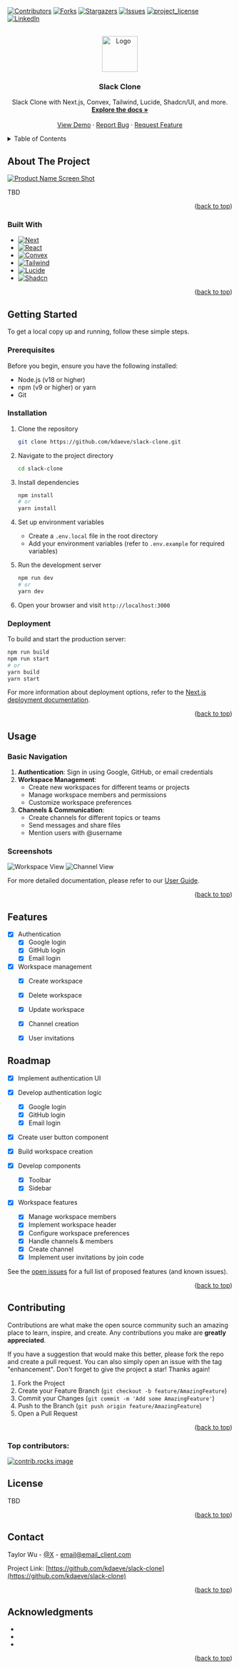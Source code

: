 <a id="readme-top"></a>
<!-- PROJECT SHIELDS -->
<!--
*** I'm using markdown "reference style" links for readability.
*** Reference links are enclosed in brackets [ ] instead of parentheses ( ).
*** See the bottom of this document for the declaration of the reference variables
*** for contributors-url, forks-url, etc. This is an optional, concise syntax you may use.
*** https://www.markdownguide.org/basic-syntax/#reference-style-links
-->
[![Contributors][contributors-shield]][contributors-url]
[![Forks][forks-shield]][forks-url]
[![Stargazers][stars-shield]][stars-url]
[![Issues][issues-shield]][issues-url]
[![project_license][license-shield]][license-url]
[![LinkedIn][linkedin-shield]][linkedin-url]



<!-- PROJECT LOGO -->
<br />
<div align="center">
  <a href="https://github.com/kdaeve/slack-clone">
    <img src="images/logo.png" alt="Logo" width="80" height="80">
  </a>

<h3 align="center">Slack Clone</h3>

  <p align="center">
    Slack Clone with Next.js, Convex, Tailwind, Lucide, Shadcn/UI, and more.
    <br />
    <a href="https://github.com/kdaeve/slack-clone"><strong>Explore the docs »</strong></a>
    <br />
    <br />
    <a href="https://github.com/kdaeve/slack-clone">View Demo</a>
    &middot;
    <a href="https://github.com/kdaeve/slack-clone/issues/new?labels=bug&template=bug-report---.md">Report Bug</a>
    &middot;
    <a href="https://github.com/kdaeve/slack-clone/issues/new?labels=enhancement&template=feature-request---.md">Request Feature</a>
  </p>
</div>



<!-- TABLE OF CONTENTS -->
<details>
  <summary>Table of Contents</summary>
  <ol>
    <li>
      <a href="#about-the-project">About The Project</a>
      <ul>
        <li><a href="#built-with">Built With</a></li>
      </ul>
    </li>
    <li>
      <a href="#getting-started">Getting Started</a>
      <ul>
        <li><a href="#prerequisites">Prerequisites</a></li>
        <li><a href="#installation">Installation</a></li>
      </ul>
    </li>
    <li><a href="#usage">Usage</a></li>
    <li><a href="#features">Features</a></li>
    <li><a href="#roadmap">Roadmap</a></li>
    <li><a href="#contributing">Contributing</a></li>
    <li><a href="#license">License</a></li>
    <li><a href="#contact">Contact</a></li>
    <li><a href="#acknowledgments">Acknowledgments</a></li>
  </ol>
</details>



<!-- ABOUT THE PROJECT -->
## About The Project

[![Product Name Screen Shot][product-screenshot]](https://example.com)

TBD

<p align="right">(<a href="#readme-top">back to top</a>)</p>



### Built With

* [![Next][Next.js]][Next-url]
* [![React][React.js]][React-url]
* [![Convex][Convex.com]][Convex-url]
* [![Tailwind][Tailwind.com]][Tailwind-url]
* [![Lucide][Lucide.com]][Lucide-url]
* [![Shadcn][Shadcn.com]][Shadcn-url]

<p align="right">(<a href="#readme-top">back to top</a>)</p>



<!-- GETTING STARTED -->
## Getting Started

To get a local copy up and running, follow these simple steps.

### Prerequisites

Before you begin, ensure you have the following installed:
* Node.js (v18 or higher)
* npm (v9 or higher) or yarn
* Git

### Installation

1. Clone the repository
   ```sh
   git clone https://github.com/kdaeve/slack-clone.git
   ```
2. Navigate to the project directory
   ```sh
   cd slack-clone
   ```
3. Install dependencies
   ```sh
   npm install
   # or
   yarn install
   ```
4. Set up environment variables
   - Create a `.env.local` file in the root directory
   - Add your environment variables (refer to `.env.example` for required variables)
   
5. Run the development server
   ```sh
   npm run dev
   # or
   yarn dev
   ```
6. Open your browser and visit `http://localhost:3000`

### Deployment

To build and start the production server:
```sh
npm run build
npm run start
# or
yarn build
yarn start
```

For more information about deployment options, refer to the [Next.js deployment documentation](https://nextjs.org/docs/deployment).

<p align="right">(<a href="#readme-top">back to top</a>)</p>



<!-- USAGE EXAMPLES -->
## Usage

### Basic Navigation
1. **Authentication**: Sign in using Google, GitHub, or email credentials
2. **Workspace Management**:
   - Create new workspaces for different teams or projects
   - Manage workspace members and permissions
   - Customize workspace preferences
3. **Channels & Communication**:
   - Create channels for different topics or teams
   - Send messages and share files
   - Mention users with @username

### Screenshots
![Workspace View](images/workspace-screenshot.png)
![Channel View](images/channel-screenshot.png)


For more detailed documentation, please refer to our [User Guide](https://github.com/kdaeve/slack-clone/wiki/User-Guide).

<p align="right">(<a href="#readme-top">back to top</a>)</p>


<!-- FEATURES -->
## Features
- [x] Authentication
    - [x] Google login
    - [x] GitHub login
    - [x] Email login
- [x] Workspace management
    - [x] Create workspace
    - [x] Delete workspace
    - [x] Update workspace
    - [x] Channel creation
    - [x] User invitations


<!-- ROADMAP -->
## Roadmap

- [x] Implement authentication UI
- [x] Develop authentication logic
    - [x] Google login
    - [x] GitHub login
    - [x] Email login
- [x] Create user button component
- [x] Build workspace creation
  
- [x] Develop components
   - [x] Toolbar
   - [x] Sidebar

- [x] Workspace features
    - [x] Manage workspace members
    - [x] Implement workspace header
    - [x] Configure workspace preferences
    - [x] Handle channels & members
    - [x] Create channel
    - [x] Implement user invitations by join code

See the [open issues](https://github.com/kdaeve/slack-clone/issues) for a full list of proposed features (and known issues).

<p align="right">(<a href="#readme-top">back to top</a>)</p>



<!-- CONTRIBUTING -->
## Contributing

Contributions are what make the open source community such an amazing place to learn, inspire, and create. Any contributions you make are **greatly appreciated**.

If you have a suggestion that would make this better, please fork the repo and create a pull request. You can also simply open an issue with the tag "enhancement".
Don't forget to give the project a star! Thanks again!

1. Fork the Project
2. Create your Feature Branch (`git checkout -b feature/AmazingFeature`)
3. Commit your Changes (`git commit -m 'Add some AmazingFeature'`)
4. Push to the Branch (`git push origin feature/AmazingFeature`)
5. Open a Pull Request

<p align="right">(<a href="#readme-top">back to top</a>)</p>

### Top contributors:

<a href="https://github.com/kdaeve/slack-clone/graphs/contributors">
  <img src="https://contrib.rocks/image?repo=kdaeve/slack-clone" alt="contrib.rocks image" />
</a>



<!-- LICENSE -->
## License

TBD

<p align="right">(<a href="#readme-top">back to top</a>)</p>



<!-- CONTACT -->
## Contact

Taylor Wu - [@X](https://x.com/KDA__Akali) - email@email_client.com

Project Link: [https://github.com/kdaeve/slack-clone](https://github.com/kdaeve/slack-clone)

<p align="right">(<a href="#readme-top">back to top</a>)</p>



<!-- ACKNOWLEDGMENTS -->
## Acknowledgments

* []()
* []()
* []()

<p align="right">(<a href="#readme-top">back to top</a>)</p>



<!-- MARKDOWN LINKS & IMAGES -->
<!-- https://www.markdownguide.org/basic-syntax/#reference-style-links -->
[contributors-shield]: https://img.shields.io/github/contributors/kdaeve/slack-clone.svg?style=for-the-badge
[contributors-url]: https://github.com/kdaeve/slack-clone/graphs/contributors
[forks-shield]: https://img.shields.io/github/forks/kdaeve/slack-clone.svg?style=for-the-badge
[forks-url]: https://github.com/kdaeve/slack-clone/network/members
[stars-shield]: https://img.shields.io/github/stars/kdaeve/slack-clone.svg?style=for-the-badge
[stars-url]: https://github.com/kdaeve/slack-clone/stargazers
[issues-shield]: https://img.shields.io/github/issues/kdaeve/slack-clone.svg?style=for-the-badge
[issues-url]: https://github.com/kdaeve/slack-clone/issues
[license-shield]: https://img.shields.io/github/license/kdaeve/slack-clone.svg?style=for-the-badge
[license-url]: https://github.com/kdaeve/slack-clone/blob/master/LICENSE.txt
[linkedin-shield]: https://img.shields.io/badge/-LinkedIn-black.svg?style=for-the-badge&logo=linkedin&colorB=555
[linkedin-url]: https://www.linkedin.com/in/taylor-w-503b28234
[product-screenshot]: images/screenshot.png
[Next.js]: https://img.shields.io/badge/next.js-000000?style=for-the-badge&logo=nextdotjs&logoColor=white
[Next-url]: https://nextjs.org/
[React.js]: https://img.shields.io/badge/React-20232A?style=for-the-badge&logo=react&logoColor=61DAFB
[React-url]: https://reactjs.org/
[Convex.com]: https://img.shields.io/badge/Convex-000000?style=for-the-badge&logo=convex&logoColor=white
[Convex-url]: https://www.convex.dev/
[Tailwind.com]: https://img.shields.io/badge/Tailwind_CSS-000000?style=for-the-badge&logo=tailwindcss&logoColor=white
[Tailwind-url]: https://tailwindcss.com/
[Lucide.com]: https://img.shields.io/badge/Lucide-000000?style=for-the-badge&logo=lucide&logoColor=white
[Lucide-url]: https://lucide.dev/
[Shadcn.com]: https://img.shields.io/badge/Shadcn-000000?style=for-the-badge&logo=shadcn&logoColor=white
[Shadcn-url]: https://ui.shadcn.com/